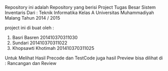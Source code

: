 Repository ini adalah Repository yang berisi Project Tugas Besar Sistem Inventaris Dari :
  Teknik Informatika Kelas A
Universitas Muhammadiyah Malang
    Tahun 2014 / 2015

project ini di buat oleh :
1. Basri Basren       201410370311030
2. Sundari            201410370311022
3. Khopsawti Khotimah 201410370311025

Untuk Melihat Hasil Precode dan TestCode juga hasil Preview bisa dilihat di :
Rancangan dan Review

